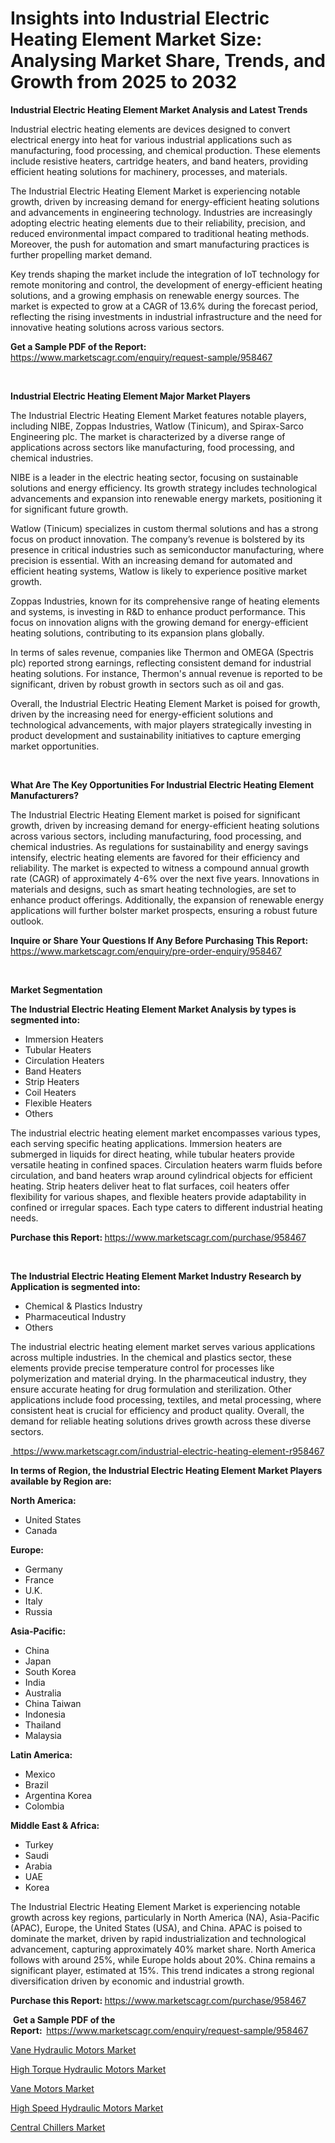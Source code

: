 <p><h1>Insights into Industrial Electric Heating Element Market Size: Analysing Market Share, Trends, and Growth from 2025 to 2032</h1></p><p><strong>Industrial Electric Heating Element Market Analysis and Latest Trends</strong></p>
<p><p>Industrial electric heating elements are devices designed to convert electrical energy into heat for various industrial applications such as manufacturing, food processing, and chemical production. These elements include resistive heaters, cartridge heaters, and band heaters, providing efficient heating solutions for machinery, processes, and materials.</p><p>The Industrial Electric Heating Element Market is experiencing notable growth, driven by increasing demand for energy-efficient heating solutions and advancements in engineering technology. Industries are increasingly adopting electric heating elements due to their reliability, precision, and reduced environmental impact compared to traditional heating methods. Moreover, the push for automation and smart manufacturing practices is further propelling market demand.</p><p>Key trends shaping the market include the integration of IoT technology for remote monitoring and control, the development of energy-efficient heating solutions, and a growing emphasis on renewable energy sources. The market is expected to grow at a CAGR of 13.6% during the forecast period, reflecting the rising investments in industrial infrastructure and the need for innovative heating solutions across various sectors.</p></p>
<p><strong>Get a Sample PDF of the Report:&nbsp;</strong> <a href="https://www.marketscagr.com/enquiry/request-sample/958467?utm_campaign=1944&utm_medium=2&utm_source=Github&utm_content=ia&utm_term=08042025&utm_id=industrial-electric-heating-element">https://www.marketscagr.com/enquiry/request-sample/958467</a></p>
<p>&nbsp;</p>
<p><strong>Industrial Electric Heating Element Major Market Players</strong></p>
<p><p>The Industrial Electric Heating Element Market features notable players, including NIBE, Zoppas Industries, Watlow (Tinicum), and Spirax-Sarco Engineering plc. The market is characterized by a diverse range of applications across sectors like manufacturing, food processing, and chemical industries.</p><p>NIBE is a leader in the electric heating sector, focusing on sustainable solutions and energy efficiency. Its growth strategy includes technological advancements and expansion into renewable energy markets, positioning it for significant future growth.</p><p>Watlow (Tinicum) specializes in custom thermal solutions and has a strong focus on product innovation. The company’s revenue is bolstered by its presence in critical industries such as semiconductor manufacturing, where precision is essential. With an increasing demand for automated and efficient heating systems, Watlow is likely to experience positive market growth.</p><p>Zoppas Industries, known for its comprehensive range of heating elements and systems, is investing in R&D to enhance product performance. This focus on innovation aligns with the growing demand for energy-efficient heating solutions, contributing to its expansion plans globally.</p><p>In terms of sales revenue, companies like Thermon and OMEGA (Spectris plc) reported strong earnings, reflecting consistent demand for industrial heating solutions. For instance, Thermon's annual revenue is reported to be significant, driven by robust growth in sectors such as oil and gas.</p><p>Overall, the Industrial Electric Heating Element Market is poised for growth, driven by the increasing need for energy-efficient solutions and technological advancements, with major players strategically investing in product development and sustainability initiatives to capture emerging market opportunities.</p></p>
<p>&nbsp;</p>
<p><strong>What Are The Key Opportunities For Industrial Electric Heating Element Manufacturers?</strong></p>
<p><p>The Industrial Electric Heating Element market is poised for significant growth, driven by increasing demand for energy-efficient heating solutions across various sectors, including manufacturing, food processing, and chemical industries. As regulations for sustainability and energy savings intensify, electric heating elements are favored for their efficiency and reliability. The market is expected to witness a compound annual growth rate (CAGR) of approximately 4-6% over the next five years. Innovations in materials and designs, such as smart heating technologies, are set to enhance product offerings. Additionally, the expansion of renewable energy applications will further bolster market prospects, ensuring a robust future outlook.</p></p>
<p><strong>Inquire or Share Your Questions If Any Before Purchasing This Report:</strong> <a href="https://www.marketscagr.com/enquiry/pre-order-enquiry/958467?utm_campaign=1944&utm_medium=2&utm_source=Github&utm_content=ia&utm_term=08042025&utm_id=industrial-electric-heating-element">https://www.marketscagr.com/enquiry/pre-order-enquiry/958467</a></p>
<p>&nbsp;</p>
<p><strong>Market Segmentation</strong></p>
<p><strong>The Industrial Electric Heating Element Market Analysis by types is segmented into:</strong></p>
<p><ul><li>Immersion Heaters</li><li>Tubular Heaters</li><li>Circulation Heaters</li><li>Band Heaters</li><li>Strip Heaters</li><li>Coil Heaters</li><li>Flexible Heaters</li><li>Others</li></ul></p>
<p><p>The industrial electric heating element market encompasses various types, each serving specific heating applications. Immersion heaters are submerged in liquids for direct heating, while tubular heaters provide versatile heating in confined spaces. Circulation heaters warm fluids before circulation, and band heaters wrap around cylindrical objects for efficient heating. Strip heaters deliver heat to flat surfaces, coil heaters offer flexibility for various shapes, and flexible heaters provide adaptability in confined or irregular spaces. Each type caters to different industrial heating needs.</p></p>
<p><strong>Purchase this Report:&nbsp;</strong><a href="https://www.marketscagr.com/purchase/958467?utm_campaign=1944&utm_medium=2&utm_source=Github&utm_content=ia&utm_term=08042025&utm_id=industrial-electric-heating-element">https://www.marketscagr.com/purchase/958467</a></p>
<p>&nbsp;</p>
<p><strong>The Industrial Electric Heating Element Market Industry Research by Application is segmented into:</strong></p>
<p><ul><li>Chemical & Plastics Industry</li><li>Pharmaceutical Industry</li><li>Others</li></ul></p>
<p><p>The industrial electric heating element market serves various applications across multiple industries. In the chemical and plastics sector, these elements provide precise temperature control for processes like polymerization and material drying. In the pharmaceutical industry, they ensure accurate heating for drug formulation and sterilization. Other applications include food processing, textiles, and metal processing, where consistent heat is crucial for efficiency and product quality. Overall, the demand for reliable heating solutions drives growth across these diverse sectors.</p></p>
<p><a href="https://www.marketscagr.com/industrial-electric-heating-element-r958467?utm_campaign=1944&utm_medium=2&utm_source=Github&utm_content=ia&utm_term=08042025&utm_id=industrial-electric-heating-element">&nbsp;https://www.marketscagr.com/industrial-electric-heating-element-r958467</a></p>
<p><strong>In terms of Region, the Industrial Electric Heating Element Market Players available by Region are:</strong></p>
<p>
    <p> <strong> North America: </strong>
        <ul>
            <li>United States</li>
            <li>Canada</li>
        </ul>
        </p> 
    <p> <strong> Europe: </strong>
        <ul>
            <li>Germany</li>
            <li>France</li>
            <li>U.K.</li>
            <li>Italy</li>
            <li>Russia</li>
        </ul>
        </p> 
    <p> <strong> Asia-Pacific: </strong>
        <ul>
            <li>China</li>
            <li>Japan</li>
            <li>South Korea</li>
            <li>India</li>
            <li>Australia</li>
            <li>China Taiwan</li>
            <li>Indonesia</li>
            <li>Thailand</li>
            <li>Malaysia</li>
        </ul>
        </p> 
    <p> <strong> Latin America: </strong>
        <ul>
            <li>Mexico</li>
            <li>Brazil</li>
            <li>Argentina Korea</li>
            <li>Colombia</li>
        </ul>
        </p> 
    <p> <strong> Middle East & Africa: </strong>
        <ul>
            <li>Turkey</li>
            <li>Saudi</li>
            <li>Arabia</li>
            <li>UAE</li>
            <li>Korea</li>
        </ul>
    </p>
    </p>
<p><p>The Industrial Electric Heating Element Market is experiencing notable growth across key regions, particularly in North America (NA), Asia-Pacific (APAC), Europe, the United States (USA), and China. APAC is poised to dominate the market, driven by rapid industrialization and technological advancement, capturing approximately 40% market share. North America follows with around 25%, while Europe holds about 20%. China remains a significant player, estimated at 15%. This trend indicates a strong regional diversification driven by economic and industrial growth.</p></p>
<p><strong>Purchase this Report: </strong><a href="https://www.marketscagr.com/purchase/958467?utm_campaign=1944&utm_medium=2&utm_source=Github&utm_content=ia&utm_term=08042025&utm_id=industrial-electric-heating-element">https://www.marketscagr.com/purchase/958467</a></p>
<p>&nbsp;<strong>Get a Sample PDF of the Report:&nbsp;&nbsp;</strong><a href="https://www.marketscagr.com/enquiry/request-sample/958467?utm_campaign=1944&utm_medium=2&utm_source=Github&utm_content=ia&utm_term=08042025&utm_id=industrial-electric-heating-element">https://www.marketscagr.com/enquiry/request-sample/958467</a></p>
<p><strong></strong></p>
<p><p><a href="https://github.com/Chiragrp22/Market-Research-Report-List-7/blob/main/vane-hydraulic-motors-market.md?utm_campaign=1944&utm_medium=2&utm_source=Github&utm_content=ia&utm_term=08042025&utm_id=industrial-electric-heating-element">Vane Hydraulic Motors Market</a></p><p><a href="https://github.com/kreilkoffas4/Market-Research-Report-List-1/blob/main/high-torque-hydraulic-motors-market.md?utm_campaign=1944&utm_medium=2&utm_source=Github&utm_content=ia&utm_term=08042025&utm_id=industrial-electric-heating-element">High Torque Hydraulic Motors Market</a></p><p><a href="https://github.com/darouthiamnl/Market-Research-Report-List-1/blob/main/vane-motors-market.md?utm_campaign=1944&utm_medium=2&utm_source=Github&utm_content=ia&utm_term=08042025&utm_id=industrial-electric-heating-element">Vane Motors Market</a></p><p><a href="https://github.com/duerknikko44/Market-Research-Report-List-1/blob/main/high-speed-hydraulic-motors-market.md?utm_campaign=1944&utm_medium=2&utm_source=Github&utm_content=ia&utm_term=08042025&utm_id=industrial-electric-heating-element">High Speed Hydraulic Motors Market</a></p><p><a href="https://github.com/MarciaRunte/Market-Research-Report-List-2/blob/main/central-chillers-market.md?utm_campaign=1944&utm_medium=2&utm_source=Github&utm_content=ia&utm_term=08042025&utm_id=industrial-electric-heating-element">Central Chillers Market</a></p></p>